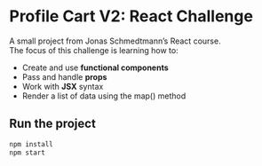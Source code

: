 # Profile Cart V2: React Challenge

A small project from Jonas Schmedtmann’s React course.  
The focus of this challenge is learning how to:

- Create and use **functional components**
- Pass and handle **props**
- Work with **JSX** syntax
- Render a list of data using the map() method

## Run the project

```bash
npm install
npm start
```

